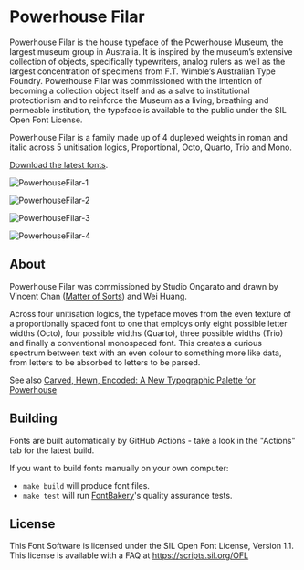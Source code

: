 # Powerhouse Filar

Powerhouse Filar is the house typeface of the Powerhouse Museum, the largest museum group in Australia. It is inspired by the museum’s extensive collection of objects, specifically typewriters, analog rulers as well as the largest concentration of specimens from F.T. Wimble’s Australian Type Foundry. Powerhouse Filar was commissioned with the intention of becoming a collection object itself and as a salve to institutional protectionism and  to reinforce the Museum as a living, breathing and permeable institution, the typeface is available to the public under the SIL Open Font License.

Powerhouse Filar is a family made up of 4 duplexed weights in roman and italic across 5 unitisation logics, Proportional, Octo, Quarto, Trio and Mono.

[Download the latest fonts]().

![PowerhouseFilar-1](https://github.com/user-attachments/assets/afc716e0-2c27-4777-9f4d-e91bfef81b6c)

![PowerhouseFilar-2](https://github.com/user-attachments/assets/fad41e03-4945-4078-869e-fbc0676f2974)

![PowerhouseFilar-3](https://github.com/user-attachments/assets/ba18ae49-3add-4ca3-a4a7-9d234f53d92e)

![PowerhouseFilar-4](https://github.com/user-attachments/assets/227ece17-6e9c-4c60-94fd-876a7bf7d471)


## About

Powerhouse Filar was commissioned by Studio Ongarato and drawn by Vincent Chan ([Matter of Sorts](http://www.matterofsorts.com)) and Wei Huang.

Across four unitisation logics, the typeface moves from the even texture of a proportionally spaced font to one that employs only eight possible letter widths (Octo), four possible widths (Quarto), three possible widths (Trio) and finally a conventional monospaced font. This creates a curious spectrum between text with an even colour to something more like data, from letters to be absorbed to letters to be parsed.

See also [Carved, Hewn, Encoded: A New Typographic Palette for Powerhouse](https://powerhouse.com.au/stories/carved-hewn-encoded)

## Building

Fonts are built automatically by GitHub Actions - take a look in the "Actions" tab for the latest build.

If you want to build fonts manually on your own computer:

* `make build` will produce font files.
* `make test` will run [FontBakery](https://github.com/googlefonts/fontbakery)'s quality assurance tests.


## License

This Font Software is licensed under the SIL Open Font License, Version 1.1.
This license is available with a FAQ at
https://scripts.sil.org/OFL
